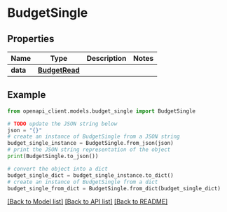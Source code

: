 # BudgetSingle


## Properties

Name | Type | Description | Notes
------------ | ------------- | ------------- | -------------
**data** | [**BudgetRead**](BudgetRead.md) |  | 

## Example

```python
from openapi_client.models.budget_single import BudgetSingle

# TODO update the JSON string below
json = "{}"
# create an instance of BudgetSingle from a JSON string
budget_single_instance = BudgetSingle.from_json(json)
# print the JSON string representation of the object
print(BudgetSingle.to_json())

# convert the object into a dict
budget_single_dict = budget_single_instance.to_dict()
# create an instance of BudgetSingle from a dict
budget_single_from_dict = BudgetSingle.from_dict(budget_single_dict)
```
[[Back to Model list]](../README.md#documentation-for-models) [[Back to API list]](../README.md#documentation-for-api-endpoints) [[Back to README]](../README.md)


